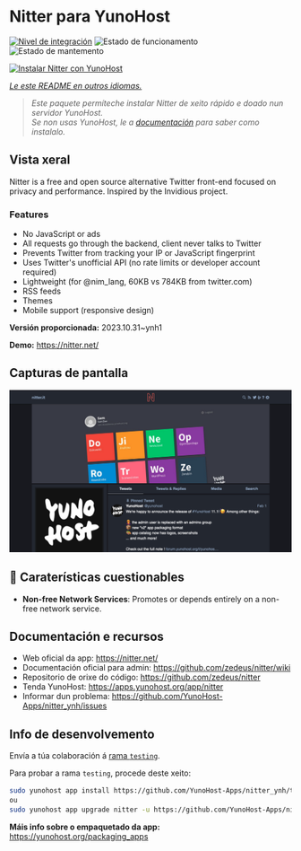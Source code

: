 <!--
NOTA: Este README foi creado automáticamente por <https://github.com/YunoHost/apps/tree/master/tools/readme_generator>
NON debe editarse manualmente.
-->

# Nitter para YunoHost

[![Nivel de integración](https://dash.yunohost.org/integration/nitter.svg)](https://dash.yunohost.org/appci/app/nitter) ![Estado de funcionamento](https://ci-apps.yunohost.org/ci/badges/nitter.status.svg) ![Estado de mantemento](https://ci-apps.yunohost.org/ci/badges/nitter.maintain.svg)

[![Instalar Nitter con YunoHost](https://install-app.yunohost.org/install-with-yunohost.svg)](https://install-app.yunohost.org/?app=nitter)

*[Le este README en outros idiomas.](./ALL_README.md)*

> *Este paquete permíteche instalar Nitter de xeito rápido e doado nun servidor YunoHost.*  
> *Se non usas YunoHost, le a [documentación](https://yunohost.org/install) para saber como instalalo.*

## Vista xeral

Nitter is a free and open source alternative Twitter front-end focused on privacy and performance.
Inspired by the Invidious project.

### Features

- No JavaScript or ads
- All requests go through the backend, client never talks to Twitter
- Prevents Twitter from tracking your IP or JavaScript fingerprint
- Uses Twitter's unofficial API (no rate limits or developer account required)
- Lightweight (for @nim_lang, 60KB vs 784KB from twitter.com)
- RSS feeds
- Themes
- Mobile support (responsive design)


**Versión proporcionada:** 2023.10.31~ynh1

**Demo:** <https://nitter.net/>

## Capturas de pantalla

![Captura de pantalla de Nitter](./doc/screenshots/screenshot.png)

## :red_circle: Caraterísticas cuestionables

- **Non-free Network Services**: Promotes or depends entirely on a non-free network service.

## Documentación e recursos

- Web oficial da app: <https://nitter.net/>
- Documentación oficial para admin: <https://github.com/zedeus/nitter/wiki>
- Repositorio de orixe do código: <https://github.com/zedeus/nitter>
- Tenda YunoHost: <https://apps.yunohost.org/app/nitter>
- Informar dun problema: <https://github.com/YunoHost-Apps/nitter_ynh/issues>

## Info de desenvolvemento

Envía a túa colaboración á [rama `testing`](https://github.com/YunoHost-Apps/nitter_ynh/tree/testing).

Para probar a rama `testing`, procede deste xeito:

```bash
sudo yunohost app install https://github.com/YunoHost-Apps/nitter_ynh/tree/testing --debug
ou
sudo yunohost app upgrade nitter -u https://github.com/YunoHost-Apps/nitter_ynh/tree/testing --debug
```

**Máis info sobre o empaquetado da app:** <https://yunohost.org/packaging_apps>
